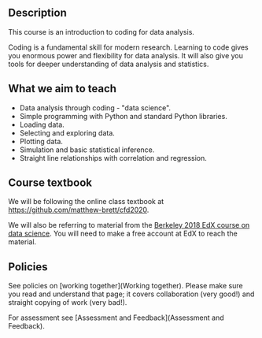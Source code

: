 ## Description

This course is an introduction to coding for data analysis.

Coding is a fundamental skill for modern research.  Learning to code gives you
enormous power and flexibility for data analysis.  It will also give you tools
for deeper understanding of data analysis and statistics.

## What we aim to teach

*   Data analysis through coding - "data science".
*   Simple programming with Python and standard Python libraries.
*   Loading data.
*   Selecting and exploring data.
*   Plotting data.
*   Simulation and basic statistical inference.
*   Straight line relationships with correlation and regression.

## Course textbook

We will be following the online class textbook at
<https://github.com/matthew-brett/cfd2020>.

We will also be referring to material from the [Berkeley 2018 EdX course on
data
science](https://courses.edx.org/courses/course-v1:BerkeleyX+Data8.1x+1T2018/course).
You will need to make a free account at EdX to reach the material.

## Policies

See policies on [working together](Working together).  Please make sure you
read and understand that page; it covers collaboration (very good!) and
straight copying of work (very bad!).

For assessment see [Assessment and Feedback](Assessment and Feedback).
